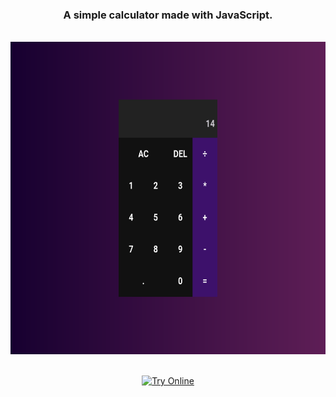 
<div align="center">

### A simple calculator made with JavaScript. 
<br>

<img src="./image.png" height="500" >

<br>
<br>

<a href="https://wellymaya.github.io/calculator/" align="center"><img src="https://img.shields.io/badge/Try_Online-6629c2?style=for-the-badge" alt="Try Online"></a>

</div>

